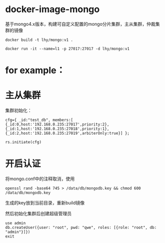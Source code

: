 # docker-image-mongo
基于mongo4.x版本，构建可自定义配置的mongo分片集群，主从集群，仲裁集群的镜像

```
docker build -t lhy/mongo:v1 .

docker run -it --name=l1 -p 27017:27017 -d lhy/mongo:v1
```

# for example：
# 主从集群
集群初始化：
```
cfg={ _id:"test_db", members:[ {_id:0,host:'192.168.0.235:27017',priority:2}, {_id:1,host:'192.168.0.235:27018',priority:1}, {_id:2,host:'192.168.0.235:27019',arbiterOnly:true}] };

rs.initiate(cfg)
```

# 开启认证

将mongo.conf中的注释取消，使用
```
openssl rand -base64 745 > /data/db/mongodb.key && chmod 600 /data/db/mongodb.key 
```
生成的key放到当前目录，重新build镜像

然后初始化集群后创建超级管理员
```
use admin
db.createUser({user: "root", pwd: "qwe", roles: [{role: "root", db: "admin"}]})
exit
```
